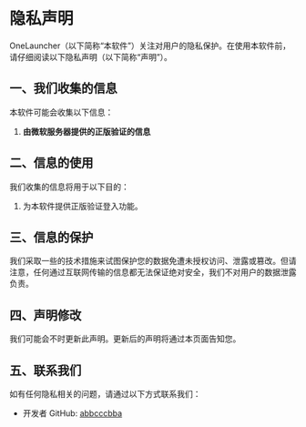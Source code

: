 # 隐私声明

OneLauncher（以下简称“本软件”）关注对用户的隐私保护。在使用本软件前，请仔细阅读以下隐私声明（以下简称“声明”）。

## 一、我们收集的信息
本软件可能会收集以下信息：
1. **由微软服务器提供的正版验证的信息**

## 二、信息的使用
我们收集的信息将用于以下目的：
1. 为本软件提供正版验证登入功能。

## 三、信息的保护
我们采取一些的技术措施来试图保护您的数据免遭未授权访问、泄露或篡改。但请注意，任何通过互联网传输的信息都无法保证绝对安全，我们不对用户的数据泄露负责。

## 四、声明修改
我们可能会不时更新此声明。更新后的声明将通过本页面告知您。

## 五、联系我们
如有任何隐私相关的问题，请通过以下方式联系我们：
- 开发者 GitHub: [abbcccbba](https://github.com/abbcccbba)
